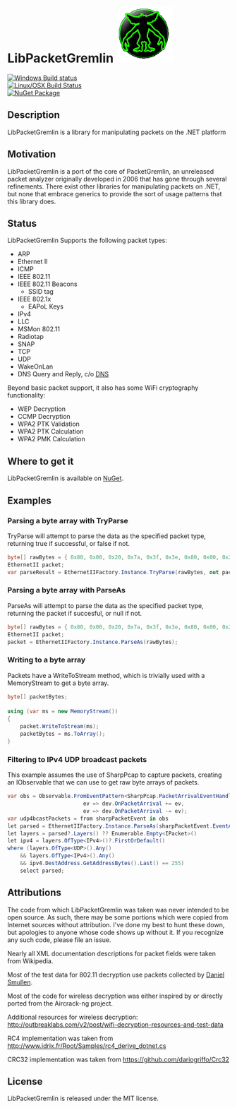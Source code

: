 # LibPacketGremlin ![LibPacketGremlin](https://raw.githubusercontent.com/SapientGuardian/LibPacketGremlin/master/resources/GremlinBig.png)

[![Windows Build status](https://ci.appveyor.com/api/projects/status/qyts6uw1t19m3wck?svg=true)](https://ci.appveyor.com/project/SapientGuardian/LibPacketGremlin)<br />
[![Linux/OSX Build Status](https://travis-ci.org/SapientGuardian/LibPacketGremlin.png)](https://travis-ci.org/SapientGuardian/LibPacketGremlin)<br />
[![NuGet Package](https://img.shields.io/nuget/vpre/LibPacketGremlin.svg)](https://www.nuget.org/packages/LibPacketGremlin/)

## Description
LibPacketGremlin is a library for manipulating packets on the .NET platform

## Motivation
LibPacketGremlin is a port of the core of PacketGremlin, an unreleased packet analyzer originally developed in 2006 that has gone through several refinements.
There exist other libraries for manipulating packets on .NET, but none that embrace generics to provide the sort of usage patterns that this library does.

## Status
LibPacketGremlin Supports the following packet types:

* ARP
* Ethernet II
* ICMP
* IEEE 802.11
* IEEE 802.11 Beacons
  * SSID tag
* IEEE 802.1x
  * EAPoL Keys
* IPv4
* LLC
* MSMon 802.11
* Radiotap
* SNAP
* TCP
* UDP
* WakeOnLan
* DNS Query and Reply, c/o [DNS](https://github.com/kapetan/dns)

Beyond basic packet support, it also has some WiFi cryptography functionality:

* WEP Decryption
* CCMP Decryption
* WPA2 PTK Validation
* WPA2 PTK Calculation
* WPA2 PMK Calculation

## Where to get it
LibPacketGremlin is available on [NuGet](https://www.nuget.org/packages/LibPacketGremlin/).

## Examples

### Parsing a byte array with TryParse
TryParse will attempt to parse the data as the specified packet type, returning true if successful, or false if not.
```C#
byte[] rawBytes = { 0x80, 0x00, 0x20, 0x7a, 0x3f, 0x3e, 0x80, 0x00, 0x20, 0x20, 0x3a, 0xae, 0x08, 0x00, 0xFF, 0xFF, 0xFF, 0xFF };
EthernetII packet;
var parseResult = EthernetIIFactory.Instance.TryParse(rawBytes, out packet);
```
### Parsing a byte array with ParseAs
ParseAs will attempt to parse the data as the specified packet type, returning the packet if succesful, or null if not.
```C#
byte[] rawBytes = { 0x80, 0x00, 0x20, 0x7a, 0x3f, 0x3e, 0x80, 0x00, 0x20, 0x20, 0x3a, 0xae, 0x08, 0x00, 0xFF, 0xFF, 0xFF, 0xFF };
EthernetII packet;
packet = EthernetIIFactory.Instance.ParseAs(rawBytes);
```

### Writing to a byte array
Packets have a WriteToStream method, which is trivially used with a MemoryStream to get a byte array.
```C#
byte[] packetBytes;

using (var ms = new MemoryStream())
{
	packet.WriteToStream(ms);
	packetBytes = ms.ToArray();
}
```

### Filtering to IPv4 UDP broadcast packets
This example assumes the use of SharpPcap to capture packets, creating an IObservable that we can use to get raw byte arrays of packets.
```C#
var obs = Observable.FromEventPattern<SharpPcap.PacketArrivalEventHandler, SharpPcap.CaptureEventArgs>(
                        ev => dev.OnPacketArrival += ev,
                        ev => dev.OnPacketArrival -= ev);
var udp4bcastPackets = from sharpPacketEvent in obs
let parsed = EthernetIIFactory.Instance.ParseAs(sharpPacketEvent.EventArgs.Packet.Data)
let layers = parsed?.Layers() ?? Enumerable.Empty<IPacket>()
let ipv4 = layers.OfType<IPv4>()?.FirstOrDefault()
where (layers.OfType<UDP>().Any()
    && layers.OfType<IPv4>().Any()
    && ipv4.DestAddress.GetAddressBytes().Last() == 255)
    select parsed;
```

## Attributions
The code from which LibPacketGremlin was taken was never intended to be open source.
As such, there may be some portions which were copied from Internet sources without attribution.
I've done my best to hunt these down, but apologies to anyone whose code shows up without it. If you recognize any such code, please file an issue.

Nearly all XML documentation descriptions for packet fields were taken from Wikipedia.

Most of the test data for 802.11 decryption use packets collected by [Daniel Smullen](http://www.daniel-smullen.com/).

Most of the code for wireless decryption was either inspired by or directly ported from the Aircrack-ng project.

Additional resources for wireless decryption: http://outbreaklabs.com/v2/post/wifi-decryption-resources-and-test-data

RC4 implementation was taken from http://www.idrix.fr/Root/Samples/rc4_derive_dotnet.cs

CRC32 implementation was taken from https://github.com/dariogriffo/Crc32

## License
LibPacketGremlin is released under the MIT license.